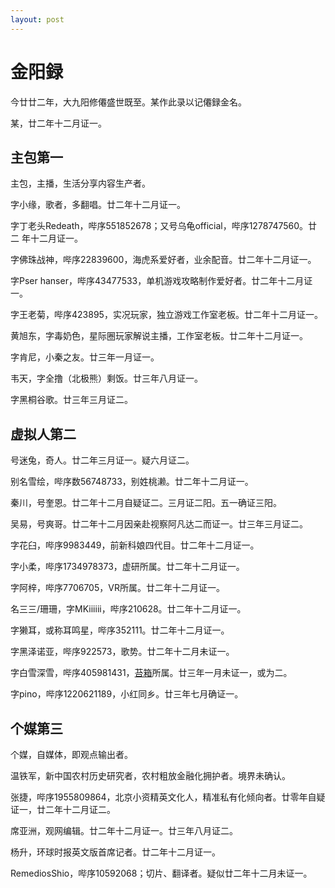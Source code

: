 ```yaml
---
layout: post
---
```

金阳録
======

今廿廿二年，大九阳修僊盛世既至。某作此录以记僊録金名。

某，廿二年十二月证一。

主包第一
--------

主包，主播，生活分享内容生产者。

字小缘，歌者，多翻唱。廿二年十二月证一。

字丁老头Redeath，哔序551852678；又号乌龟official，哔序1278747560。廿二
年十二月证一。

字佛珠战神，哔序22839600，海虎系爱好者，业余配音。廿二年十二月证一。

字Pser hanser，哔序43477533，单机游戏攻略制作爱好者。廿二年十二月证一。

字王老菊，哔序423895，实况玩家，独立游戏工作室老板。廿二年十二月证一。

黄旭东，字毒奶色，星际圈玩家解说主播，工作室老板。廿二年十二月证一。

字肯尼，小秦之友。廿三年一月证一。

韦天，字全撸（北极熊）剩饭。廿三年八月证一。

字黑桐谷歌。廿三年三月证二。

虚拟人第二
----------

号迷兔，奇人。廿二年三月证一。疑六月证二。

别名雪绘，哔序数56748733，别姓桃濑。廿二年十二月证一。

秦川，号奎恩。廿二年十二月自疑证二。三月证二阳。五一确证三阳。

吴易，号爽哥。廿二年十二月因亲赴视察阿凡达二而证一。廿三年三月证二。

字花臼，哔序9983449，前新科娘四代目。廿二年十二月证一。

字小柔，哔序1734978373，虚研所属。廿二年十二月证一。

字阿梓，哔序7706705，VR所属。廿二年十二月证一。

名三三/珊珊，字MKiiiiii，哔序210628。廿二年十二月证一。

字獭耳，或称耳鸣星，哔序352111。廿二年十二月证一。

字黑泽诺亚，哔序922573，歌势。廿二年十二月未证一。

字白雪深雪，哔序405981431，[苔箱](https://schedule.noripro.jp/)所属。廿三年一月未证一，或为二。

字pino，哔序1220621189，小红同乡。廿三年七月确证一。

个媒第三
--------

个媒，自媒体，即观点输出者。

温铁军，新中国农村历史研究者，农村粗放金融化拥护者。境界未确认。

张捷，哔序1955809864，北京小资精英文化人，精准私有化倾向者。廿零年自疑
证一，廿二年十二月证二。

席亚洲，观网编辑。廿二年十二月证一。廿三年八月证二。

杨升，环球时报英文版首席记者。廿二年十二月证一。

RemediosShio，哔序10592068；切片、翻译者。疑似廿二年十二月未证一。
